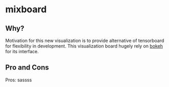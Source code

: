 # mixboard

## Why?
Motivation for this new visualization is to provide alternative of tensorboard for flexibility in development. This visualization board hugely rely on [bokeh](http://bokeh.pydata.org) for its interface.

## Pro and Cons
Pros:
sassss
